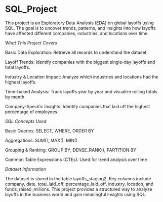 # SQL_Project
This project is an Exploratory Data Analysis (EDA) on global layoffs using SQL. The goal is to uncover trends, patterns, and insights into how layoffs have affected different companies, industries, and locations over time.

*What This Project Covers*

Basic Data Exploration: Retrieve all records to understand the dataset.

Layoff Trends: Identify companies with the biggest single-day layoffs and total layoffs.

Industry & Location Impact: Analyze which industries and locations had the highest layoffs.

Time-based Analysis: Track layoffs year by year and visualize rolling totals by month.

Company-Specific Insights: Identify companies that laid off the highest percentage of employees.

*SQL Concepts Used*

Basic Queries: SELECT, WHERE, ORDER BY

Aggregations: SUM(), MAX(), MIN()

Grouping & Ranking: GROUP BY, DENSE_RANK(), PARTITION BY

Common Table Expressions (CTEs): Used for trend analysis over time

*Dataset Information*

The dataset is stored in the table layoffs_staging2.
Key columns include company, date, total_laid_off, percentage_laid_off, industry, location, and funds_raised_millions.
This project provides a structured way to analyze layoffs in the business world and gain meaningful insights using SQL.
